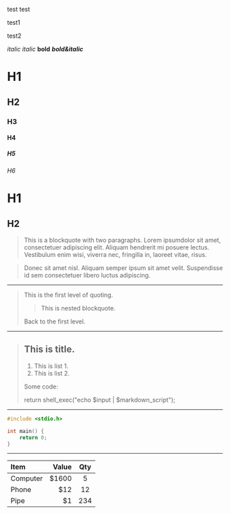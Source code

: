 test
test

test1

test2

*italic*
_italic_
**bold**
***bold&italic***

# H1 #
## H2 ##
### H3 ###
#### H4 ####
##### H5 #####
###### H6 ######
H1
====
H2
----

> This is a blockquote with two paragraphs. Lorem ipsumdolor sit amet,
consectetuer adipiscing elit. Aliquam hendrerit mi posuere lectus.
Vestibulum enim wisi, viverra nec, fringilla in, laoreet vitae, risus.

> Donec sit amet nisl. Aliquam semper ipsum sit amet velit. Suspendisse
id sem consectetuer libero luctus adipiscing.

***
> This is the first level of quoting.
>
> > This is nested blockquote.
>
> Back to the first level.

***
> ## This is title.
>
> 1. This is list 1.
> 2. This is list 2.
>
> Some code:
>
>    return shell_exec("echo $input | $markdown_script");
***

```C
#include <stdio.h>

int main() {
    return 0;
}
```

***

|Item|Value|Qty|
|:---|---:|:---:|
|Computer|$1600|5|
|Phone|$12|12|
|Pipe|$1|234|
